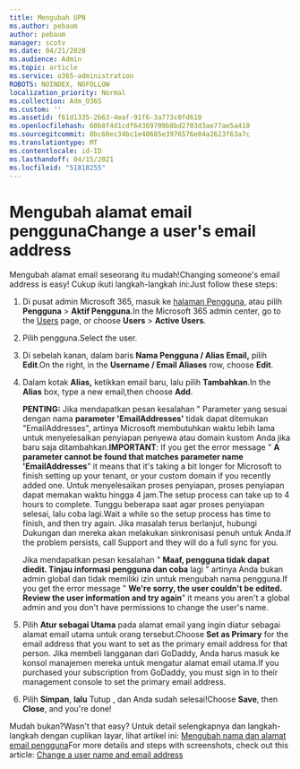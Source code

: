 ```yaml
---
title: Mengubah UPN
ms.author: pebaum
author: pebaum
manager: scotv
ms.date: 04/21/2020
ms.audience: Admin
ms.topic: article
ms.service: o365-administration
ROBOTS: NOINDEX, NOFOLLOW
localization_priority: Normal
ms.collection: Adm_O365
ms.custom: ''
ms.assetid: f61d1335-2b63-4eaf-91f6-3a773c0fd610
ms.openlocfilehash: 60b8f4d1cdf64369709b8bd2703d3ae77ae5a410
ms.sourcegitcommit: 8bc60ec34bc1e40685e3976576e04a2623f63a7c
ms.translationtype: MT
ms.contentlocale: id-ID
ms.lasthandoff: 04/15/2021
ms.locfileid: "51818255"
---
```

# <a name="change-a-users-email-address"></a><span data-ttu-id="4287c-102">Mengubah alamat email pengguna</span><span class="sxs-lookup"><span data-stu-id="4287c-102">Change a user's email address</span></span>

<span data-ttu-id="4287c-103">Mengubah alamat email seseorang itu mudah!</span><span class="sxs-lookup"><span data-stu-id="4287c-103">Changing someone's email address is easy!</span></span> <span data-ttu-id="4287c-104">Cukup ikuti langkah-langkah ini:</span><span class="sxs-lookup"><span data-stu-id="4287c-104">Just follow these steps:</span></span>
  
1. <span data-ttu-id="4287c-105">Di pusat admin Microsoft 365, masuk ke [halaman Pengguna,](https://go.microsoft.com/fwlink/p/?linkid=834822) atau pilih **Pengguna** \> **Aktif Pengguna.**</span><span class="sxs-lookup"><span data-stu-id="4287c-105">In the Microsoft 365 admin center, go to the [Users](https://go.microsoft.com/fwlink/p/?linkid=834822) page, or choose **Users** \> **Active Users**.</span></span>
    
2. <span data-ttu-id="4287c-106">Pilih pengguna.</span><span class="sxs-lookup"><span data-stu-id="4287c-106">Select the user.</span></span>
    
3. <span data-ttu-id="4287c-107">Di sebelah kanan, dalam baris **Nama Pengguna / Alias Email,** pilih **Edit**.</span><span class="sxs-lookup"><span data-stu-id="4287c-107">On the right, in the **Username / Email Aliases** row, choose **Edit**.</span></span>
    
4. <span data-ttu-id="4287c-108">Dalam kotak **Alias,** ketikkan email baru, lalu pilih **Tambahkan**.</span><span class="sxs-lookup"><span data-stu-id="4287c-108">In the **Alias** box, type a new email,then choose **Add**.</span></span>
    
    <span data-ttu-id="4287c-109">**PENTING:** Jika mendapatkan pesan kesalahan " Parameter yang sesuai dengan nama **parameter 'EmailAddresses'** tidak dapat ditemukan "EmailAddresses", artinya Microsoft membutuhkan waktu lebih lama untuk menyelesaikan penyiapan penyewa atau domain kustom Anda jika baru saja ditambahkan.</span><span class="sxs-lookup"><span data-stu-id="4287c-109">**IMPORTANT**: If you get the error message " **A parameter cannot be found that matches parameter name 'EmailAddresses**" it means that it's taking a bit longer for Microsoft to finish setting up your tenant, or your custom domain if you recently added one.</span></span> <span data-ttu-id="4287c-110">Untuk menyelesaikan proses penyiapan, proses penyiapan dapat memakan waktu hingga 4 jam.</span><span class="sxs-lookup"><span data-stu-id="4287c-110">The setup process can take up to 4 hours to complete.</span></span> <span data-ttu-id="4287c-111">Tunggu beberapa saat agar proses penyiapan selesai, lalu coba lagi.</span><span class="sxs-lookup"><span data-stu-id="4287c-111">Wait a while so the setup process has time to finish, and then try again.</span></span> <span data-ttu-id="4287c-112">Jika masalah terus berlanjut, hubungi Dukungan dan mereka akan melakukan sinkronisasi penuh untuk Anda.</span><span class="sxs-lookup"><span data-stu-id="4287c-112">If the problem persists, call Support and they will do a full sync for you.</span></span>
    
    <span data-ttu-id="4287c-113">Jika mendapatkan pesan kesalahan " **Maaf, pengguna tidak dapat diedit. Tinjau informasi pengguna dan coba** lagi " artinya Anda bukan admin global dan tidak memiliki izin untuk mengubah nama pengguna.</span><span class="sxs-lookup"><span data-stu-id="4287c-113">If you get the error message " **We're sorry, the user couldn't be edited. Review the user information and try again**" it means you aren't a global admin and you don't have permissions to change the user's name.</span></span>
    
5. <span data-ttu-id="4287c-114">Pilih **Atur sebagai Utama** pada alamat email yang ingin diatur sebagai alamat email utama untuk orang tersebut.</span><span class="sxs-lookup"><span data-stu-id="4287c-114">Choose **Set as Primary** for the email address that you want to set as the primary email address for that person.</span></span> <span data-ttu-id="4287c-115">Jika membeli langganan dari GoDaddy, Anda harus masuk ke konsol manajemen mereka untuk mengatur alamat email utama.</span><span class="sxs-lookup"><span data-stu-id="4287c-115">If you purchased your subscription from GoDaddy, you must sign in to their management console to set the primary email address.</span></span> 
    
6. <span data-ttu-id="4287c-116">Pilih **Simpan**, **lalu** Tutup , dan Anda sudah selesai!</span><span class="sxs-lookup"><span data-stu-id="4287c-116">Choose **Save**, then **Close**, and you're done!</span></span>
    
<span data-ttu-id="4287c-117">Mudah bukan?</span><span class="sxs-lookup"><span data-stu-id="4287c-117">Wasn't that easy?</span></span> <span data-ttu-id="4287c-118">Untuk detail selengkapnya dan langkah-langkah dengan cuplikan layar, lihat artikel ini: [Mengubah nama dan alamat email pengguna](https://docs.microsoft.com/microsoft-365/admin/add-users/change-a-user-name-and-email-address)</span><span class="sxs-lookup"><span data-stu-id="4287c-118">For more details and steps with screenshots, check out this article: [Change a user name and email address](https://docs.microsoft.com/microsoft-365/admin/add-users/change-a-user-name-and-email-address)</span></span>
  

